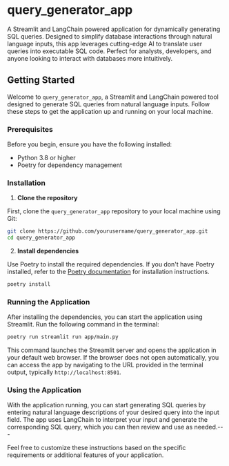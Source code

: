# query_generator_app
A Streamlit and LangChain powered application for dynamically generating SQL queries. Designed to simplify database interactions through natural language inputs, this app leverages cutting-edge AI to translate user queries into executable SQL code. Perfect for analysts, developers, and anyone looking to interact with databases more intuitively.

## Getting Started

Welcome to `query_generator_app`, a Streamlit and LangChain powered tool designed to generate SQL queries from natural language inputs. Follow these steps to get the application up and running on your local machine.
### Prerequisites

Before you begin, ensure you have the following installed:
- Python 3.8 or higher
- Poetry for dependency management
### Installation 
1. **Clone the repository** 

First, clone the `query_generator_app` repository to your local machine using Git:

```bash
git clone https://github.com/yourusername/query_generator_app.git
cd query_generator_app
``` 
2. **Install dependencies** 

Use Poetry to install the required dependencies. If you don't have Poetry installed, refer to the [Poetry documentation]()  for installation instructions.

```bash
poetry install
```
### Running the Application

After installing the dependencies, you can start the application using Streamlit. Run the following command in the terminal:

```bash
poetry run streamlit run app/main.py
```



This command launches the Streamlit server and opens the application in your default web browser. If the browser does not open automatically, you can access the app by navigating to the URL provided in the terminal output, typically `http://localhost:8501`.
### Using the Application

With the application running, you can start generating SQL queries by entering natural language descriptions of your desired query into the input field. The app uses LangChain to interpret your input and generate the corresponding SQL query, which you can then review and use as needed.---

Feel free to customize these instructions based on the specific requirements or additional features of your application.
